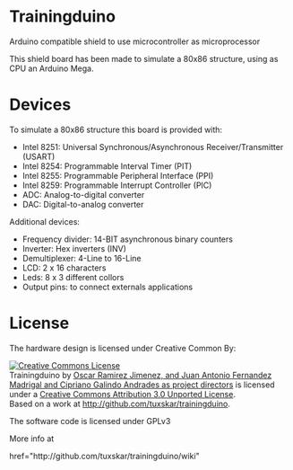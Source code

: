 Trainingduino
=============

Arduino compatible shield to use microcontroller as microprocessor

This shield board has been made to simulate a 80x86 structure, using as CPU an Arduino Mega.

Devices
=======

To simulate a 80x86 structure this board is provided with:
* Intel 8251: Universal Synchronous/Asynchronous Receiver/Transmitter (USART)
* Intel 8254: Programmable Interval Timer (PIT)
* Intel 8255: Programmable Peripheral Interface (PPI)
* Intel 8259: Programmable Interrupt Controller (PIC)
* ADC: Analog-to-digital converter
* DAC: Digital-to-analog converter

Additional devices:
* Frequency divider: 14-BIT asynchronous binary counters
* Inverter: Hex inverters (INV)
* Demultiplexer: 4-Line to 16-Line
* LCD: 2 x 16 characters
* Leds: 8 x 3 different collors
* Output pins: to connect externals applications

License
=======

The hardware design is licensed under Creative Common By:
<div>
<a rel="license" href="http://creativecommons.org/licenses/by/3.0/deed.en_US"><img alt="Creative Commons License" style="border-width:0" src="http://i.creativecommons.org/l/by/3.0/88x31.png" /></a><br /><span xmlns:dct="http://purl.org/dc/terms/" property="dct:title">Trainingduino</span> by <a xmlns:cc="http://creativecommons.org/ns#" href="http://github.com/tuxskar/trainingduino/wiki" property="cc:attributionName" rel="cc:attributionURL">Oscar Ramirez Jimenez, and Juan Antonio Fernandez Madrigal and Cipriano Galindo Andrades as project directors</a> is licensed under a <a rel="license" href="http://creativecommons.org/licenses/by/3.0/deed.en_US">Creative Commons Attribution 3.0 Unported License</a>.<br />Based on a work at <a xmlns:dct="http://purl.org/dc/terms/" href="http://github.com/tuxskar/trainingduino" rel="dct:source">http://github.com/tuxskar/trainingduino</a>.
</div>

The software code is licensed under GPLv3



More info at
<div>
href="http://github.com/tuxskar/trainingduino/wiki"
</div>

